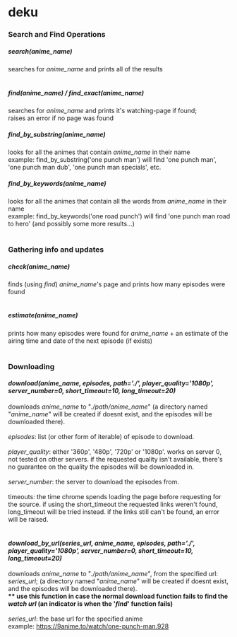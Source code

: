 # deku

### Search and Find Operations
##### <i>search(anime_name)</i>
searches for <i>anime_name</i> and prints all of the results
<br><br>

##### <i>find(anime_name) / find_exact(anime_name)</i>
searches for <i>anime_name</i> and prints it's watching-page if found;
<br>
raises an error if no page was found
<br>

##### <i>find_by_substring(anime_name)</i>
looks for all the animes that contain <i>anime_name</i> in their name
<br>
example: find_by_substring('one punch man') will find 'one punch man', 'one punch man dub', 'one punch man specials', etc.
<br>

##### <i>find_by_keywords(anime_name)</i>
looks for all the animes that contain all the words from <i>anime_name</i> in their name
<br>
example: find_by_keywords('one road punch') will find 'one punch man road to hero' (and possibly some more results...)
<br><br>

### Gathering info and updates
##### <i>check(anime_name) </i>
finds (using <i>find</i>) <i>anime_name</i>'s page and prints how many episodes were found
<br><br>

##### <i>estimate(anime_name)</i>
prints how many episodes were found for <i>anime_name</i> + an estimate of the 
airing time and date of the next episode (if exists)
<br><br>


### Downloading
#### <i>download(anime_name, episodes, path='./', player_quality='1080p', server_number=0, short_timeout=10, long_timeout=20)</i>
downloads <i>anime_name</i> to "<i>./path/anime_name</i>"
(a directory named "<i>anime_name</i>" will be created if doesnt exist, and the episodes will be downloaded there).
<br><br>
<i>episodes</i>: list (or other form of iterable) of episode to download.
<br><br>
<i>player_quality</i>: either '360p', '480p', '720p' or '1080p'. works on server 0, not tested on other servers. if the requested quality isn't available, there's no guarantee on the quality the episodes will be downloaded in.
<br><br>
<i>server_number</i>: the server to download the episodes from.
<br><br>
timeouts: the time chrome spends loading the page before requesting for the source. if using the short_timeout the requested links weren't found, long_timeout will be tried instead. if the links still can't be found, an error will be raised.
<br><br>

#### <i>download_by_url(series_url, anime_name, episodes, path='./', player_quality='1080p', server_number=0, short_timeout=10, long_timeout=20)</i>
downloads <i>anime_name</i> to "<i>./path/anime_name</i>", from the specified url: <i>series_url</i>; (a directory named "<i>anime_name</i>" will be created if doesnt exist, and the episodes will be downloaded there).
<br>
<strong>** use this function in case the normal download function fails to find the <i>watch url</i> (an indicator is when the '<i>find</i>' function fails)</strong>
<br><br>
<i>series_url</i>: the base url for the specified anime
<br>
example: https://9anime.to/watch/one-punch-man.928
<br><br>
